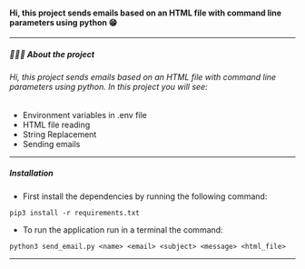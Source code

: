 #### Hi, this project sends emails based on an HTML file with command line parameters using python 😁
------------
##### 👨🏻‍💻 About the project
###### Hi, this project sends emails based on an HTML file with command line parameters using python. In this project you will see:

- Environment variables in .env file
- HTML file reading
- String Replacement
- Sending emails

------------
##### Installation


- First install the dependencies by running the following command:
```
pip3 install -r requirements.txt
```

- To run the application run in a terminal the command:
```
python3 send_email.py <name> <email> <subject> <message> <html_file>
```

------------
